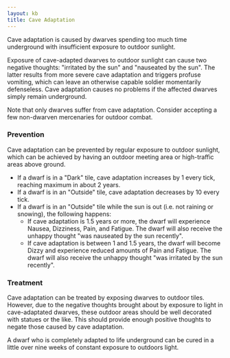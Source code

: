 ```yaml
---
layout: kb
title: Cave Adaptation
---
```


Cave adaptation is caused by dwarves spending too much time underground with insufficient exposure to outdoor sunlight.

Exposure of cave-adapted dwarves to outdoor sunlight can cause two negative thoughts: "irritated by the sun" and "nauseated by the sun". The latter results from more severe cave adaptation and triggers profuse vomiting, which can leave an otherwise capable soldier momentarily defenseless. Cave adaptation causes no problems if the affected dwarves simply remain underground.

Note that only dwarves suffer from cave adaptation. Consider accepting a few non-dwarven mercenaries for outdoor combat.

### Prevention

Cave adaptation can be prevented by regular exposure to outdoor sunlight, which can be achieved by having an outdoor meeting area or high-traffic areas above ground.<!-- Note that "Inside" (roofed) "Light" tiles will neither increase nor reduce cave adaptation. Any tiles that have ever been exposed to sunlight remain sunlit; however actual vertical access to the sun is necessary to reduce cave adaptation.-->

* If a dwarf is in a "Dark" tile, cave adaptation increases by 1 every tick, reaching maximum in about 2 years.
* If a dwarf is in an "Outside" tile, cave adaptation decreases by 10 every tick.
* If a dwarf is in an "Outside" tile while the sun is out (i.e. not raining or snowing), the following happens:
  * If cave adaptation is 1.5 years or more, the dwarf will experience Nausea, Dizziness, Pain, and Fatigue. The dwarf will also receive the unhappy thought "was nauseated by the sun recently".
  * If cave adaptation is between 1 and 1.5 years, the dwarf will become Dizzy and experience reduced amounts of Pain and Fatigue. The dwarf will also receive the unhappy thought "was irritated by the sun recently".

### Treatment

Cave adaptation can be treated by exposing dwarves to outdoor tiles. However, due to the negative thoughts brought about by exposure to light in cave-adaptated dwarves, these outdoor areas should be well decorated with statues or the like. This should provide enough positive thoughts to negate those caused by cave adaptation.<!-- The progress of treating severe cave adaptation can be observed through Thoughts and Preferences, as limited exposure to sunlight will first convert severe cave adaptation into mild cave adaptation; see Personality traits for details.-->

A dwarf who is completely adapted to life underground can be cured in a little over nine weeks of constant exposure to outdoors light.